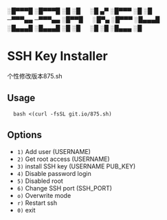 


░█▀▀▀█ ░█▀▀▀█ ░█ ░█ 　 ░█ ▄▀ ░█▀▀▀ ░█  ░█ 　                                                                                                     
─▀▀▀▄▄ ─▀▀▀▄▄ ░█▀▀█ 　 ░█▀▄  ░█▀▀▀ ░█▄▄▄█ 　                                                                                                     
░█▄▄▄█ ░█▄▄▄█ ░█ ░█ 　 ░█ ░█ ░█▄▄▄   ░█  　 　                                                                                                    

# SSH Key Installer

个性修改版本875.sh
## Usage
```
  bash <(curl -fsSL git.io/875.sh)
```
## Options
 * `1)`	Add user			(USERNAME)
 * `2)`	Get root access			(USERNAME)
 * `3)`	install SSH key			(USERNAME PUB_KEY)
 * `4)`	Disable password login
 * `5)`	Disabled root
 * `6)`	Change SSH port			(SSH_PORT)
 * `o)`	Overwrite mode
 * `r)`	Restart ssh
 * `0)`	exit
